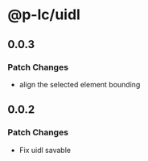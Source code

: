 # @p-lc/uidl

## 0.0.3

### Patch Changes

- align the selected element bounding

## 0.0.2

### Patch Changes

- Fix uidl savable

